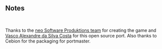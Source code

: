 ## Notes
<br/>

Thanks to the [neo Software Produktions team](https://www.mobygames.com/game/2568/the-clue/) for creating the game and [Vasco Alexandre da Silva Costa](https://github.com/vcosta/derclou) for this open source port.  Also thanks to Cebion for the packaging for portmaster.
<br/>

